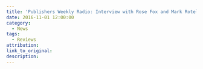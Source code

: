 ```yaml
---
title: 'Publishers Weekly Radio: Interview with Rose Fox and Mark Rotella'
date: 2016-11-01 12:00:00
category:
  - News
tags:
  - Reviews
attribution:
link_to_original:
description:
---
```

